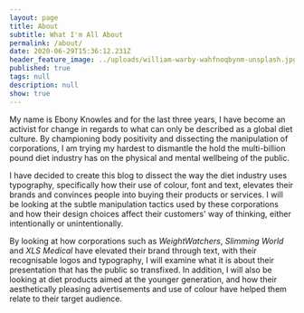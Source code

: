 ```yaml
---
layout: page
title: About
subtitle: What I'm All About
permalink: /about/
date: 2020-06-29T15:36:12.231Z
header_feature_image: ../uploads/william-warby-wahfnoqbynm-unsplash.jpg
published: true
tags: null
description: null
show: true
---
```

My name is Ebony Knowles and for the last three years, I have become an activist for change in regards to what can only be described as a global diet culture. By championing body positivity and dissecting the manipulation of corporations, I am trying my hardest to dismantle the hold the multi-billion pound diet industry has on the physical and mental wellbeing of the public.

I have decided to create this blog to dissect the way the diet industry uses typography, specifically how their use of colour, font and text, elevates their brands and convinces people into buying their products or services. I will be looking at the subtle manipulation tactics used by these corporations and how their design choices affect their customers' way of thinking, either intentionally or unintentionally.

By looking at how corporations such as *WeightWatchers*, *Slimming World* and *XLS Medical* have elevated their brand through text, with their recognisable logos and typography, I will examine what it is about their presentation that has the public so transfixed. In addition, I will also be looking at diet products aimed at the younger generation, and how their aesthetically pleasing advertisements and use of colour have helped them relate to their target audience.
